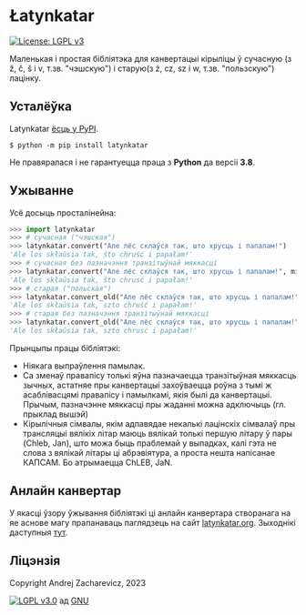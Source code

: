 # Łatynkatar

[![License: LGPL v3](https://img.shields.io/badge/License-LGPL%20v3-blue.svg)](https://github.com/measles/latynkatar/blob/main/LICENSE)

Маленькая і простая бібліятэка для канвертацыі кірыліцы ў сучасную (з ž, č, š і v, т.зв. "чэшскую") і старую(з ż, cz, sz і w, т.зв. "пользскую") лацінку.

## Усталёўка

Latynkatar [ёсць у PyPI](https://pypi.org/project/latynkatar/).

```console
$ python -m pip install latynkatar
```

Не правяралася і не гарантуецца праца з **Python** да версіі **3.8**.

## Ужыванне

Усё досыць просталінейна:

```python
>>> import latynkatar
>>> # сучасная ("чэшская")
>>> latynkatar.convert("Але лёс склаўся так, што хрусць і папалам!")
'Ale los skłaŭsia tak, što chruść i papałam!'
>>> # сучасная без пазначэння транзітыўнай мяккасці
>>> latynkatar.convert("Але лёс склаўся так, што хрусць і папалам!", miakkasc=False)
'Ale los skłaŭsia tak, što chrusć i papałam!'
>>> # старая ("польская")
>>> latynkatar.convert_old("Але лёс склаўся так, што хрусць і папалам!")
'Ale los skłaŭsia tak, szto chruść i papałam!'
>>> # старая без пазначэння транзітыўнай мяккасці
>>> latynkatar.convert_old("Але лёс склаўся так, што хрусць і папалам!", miakkasc=False)
'Ale los skłaŭsia tak, szto chrusć i papałam!'
```
Прынцыпы працы бібліятэкі:
 - Ніякага выпраўлення памылак. 
 - Са зменаў правапісу толькі яўна пазначаецца транзітыўная мяккасць зычных, астатняе пры канвертацыі захоўваецца роўна з тымі ж асаблівасцямі правапісу і памылкамі, якія былі да канвертацыі. Прычым, пазначэнне мяккасці пры жаданні можна адключыць (гл. прыклад вышэй)
 - Кірылічныя сімвалы, якім адпавядае некалькі лацінскіх сімвалаў пры трансляцыі вялікіх літар маюць вялікай толькі першую літару ў пары (Chleb, Jan), што можа быць праблемай у выпадках, калі гэта не слова з вялікай літары ці абрэвіятура, а проста нешта напісанае КАПСАМ. Бо атрымаецца ChLEB, JaN.

## Анлайн канвертар
У якасці ўзору ўжывання бібліятэкі ці анлайн канвертара створанага на яе аснове магу прапанаваць паглядзець на сайт [latynkatar.org](https://latynkatar.org). Зыходнікі даступныя [тут](https://github.com/measles/latynkatar_site).

## Ліцэнзія
Copyright Andrej Zacharevicz, 2023

[![LGPL v3.0](https://www.gnu.org/graphics/lgplv3-with-text-154x68.png)](https://github.com/measles/latynkatar/blob/main/LICENSE) ад [GNU](https://www.gnu.org/licenses/lgpl-3.0.html)